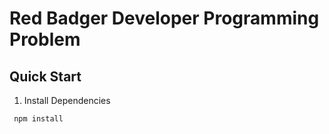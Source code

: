 # Red Badger Developer Programming Problem

## Quick Start

1. Install Dependencies

```
 npm install
```